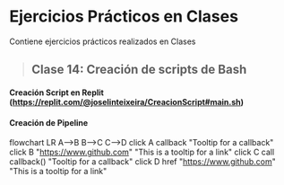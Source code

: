 # Ejercicios Prácticos en Clases 
Contiene ejercicios prácticos realizados en Clases

>## Clase 14: Creación de scripts de Bash

#### Creación Script en Replit (https://replit.com/@joselinteixeira/CreacionScript#main.sh)

#### Creación de Pipeline 

flowchart LR
    A-->B
    B-->C
    C-->D
    click A callback "Tooltip for a callback"
    click B "https://www.github.com" "This is a tooltip for a link"
    click C call callback() "Tooltip for a callback"
    click D href "https://www.github.com" "This is a tooltip for a link"


